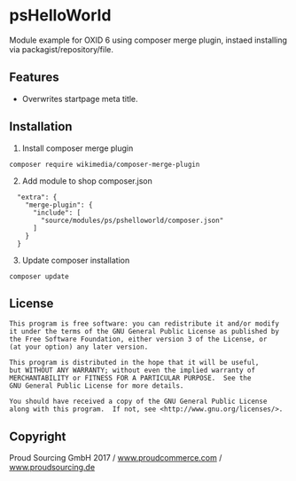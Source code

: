 # psHelloWorld
Module example for OXID 6 using composer merge plugin, instaed installing via packagist/repository/file.

## Features
- Overwrites startpage meta title.

## Installation
1. Install composer merge plugin
```
composer require wikimedia/composer-merge-plugin
```
2. Add module to shop composer.json

```
  "extra": {
    "merge-plugin": {
      "include": [
        "source/modules/ps/pshelloworld/composer.json"
      ]
    }
  }
```

3. Update composer installation
```
composer update
```
	
## License
    This program is free software: you can redistribute it and/or modify
    it under the terms of the GNU General Public License as published by
    the Free Software Foundation, either version 3 of the License, or
    (at your option) any later version.

    This program is distributed in the hope that it will be useful,
    but WITHOUT ANY WARRANTY; without even the implied warranty of
    MERCHANTABILITY or FITNESS FOR A PARTICULAR PURPOSE.  See the
    GNU General Public License for more details.

    You should have received a copy of the GNU General Public License
    along with this program.  If not, see <http://www.gnu.org/licenses/>.
    

## Copyright
Proud Sourcing GmbH 2017 / www.proudcommerce.com / www.proudsourcing.de
